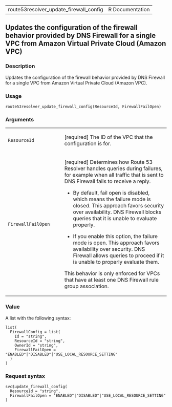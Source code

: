 <table style="width: 100%;">
<tbody>
<tr class="odd">
<td>route53resolver_update_firewall_config</td>
<td style="text-align: right;">R Documentation</td>
</tr>
</tbody>
</table>

## Updates the configuration of the firewall behavior provided by DNS Firewall for a single VPC from Amazon Virtual Private Cloud (Amazon VPC)

### Description

Updates the configuration of the firewall behavior provided by DNS
Firewall for a single VPC from Amazon Virtual Private Cloud (Amazon
VPC).

### Usage

    route53resolver_update_firewall_config(ResourceId, FirewallFailOpen)

### Arguments

<table>
<colgroup>
<col style="width: 35%" />
<col style="width: 65%" />
</colgroup>
<tbody>
<tr class="odd">
<td><code
id="route53resolver_update_firewall_config_:_ResourceId">ResourceId</code></td>
<td><p>[required] The ID of the VPC that the configuration is
for.</p></td>
</tr>
<tr class="even">
<td><code
id="route53resolver_update_firewall_config_:_FirewallFailOpen">FirewallFailOpen</code></td>
<td><p>[required] Determines how Route 53 Resolver handles queries
during failures, for example when all traffic that is sent to DNS
Firewall fails to receive a reply.</p>
<ul>
<li><p>By default, fail open is disabled, which means the failure mode
is closed. This approach favors security over availability. DNS Firewall
blocks queries that it is unable to evaluate properly.</p></li>
<li><p>If you enable this option, the failure mode is open. This
approach favors availability over security. DNS Firewall allows queries
to proceed if it is unable to properly evaluate them.</p></li>
</ul>
<p>This behavior is only enforced for VPCs that have at least one DNS
Firewall rule group association.</p></td>
</tr>
</tbody>
</table>

### Value

A list with the following syntax:

    list(
      FirewallConfig = list(
        Id = "string",
        ResourceId = "string",
        OwnerId = "string",
        FirewallFailOpen = "ENABLED"|"DISABLED"|"USE_LOCAL_RESOURCE_SETTING"
      )
    )

### Request syntax

    svc$update_firewall_config(
      ResourceId = "string",
      FirewallFailOpen = "ENABLED"|"DISABLED"|"USE_LOCAL_RESOURCE_SETTING"
    )
